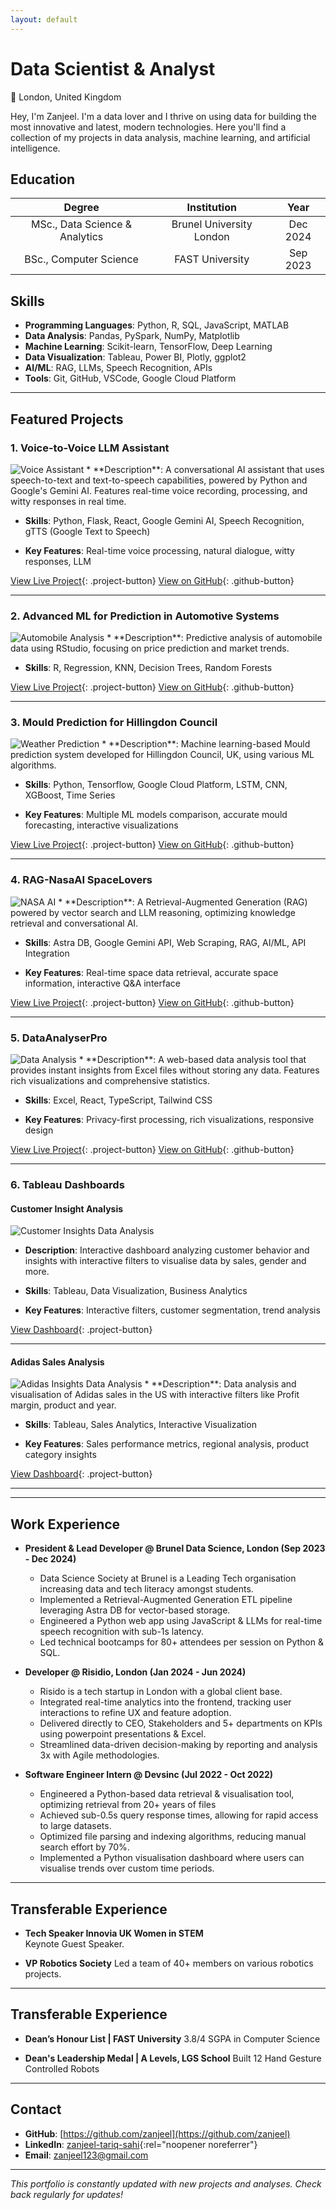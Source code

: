 ```yaml
---
layout: default
---
```


<meta name="viewport" content="width=device-width, initial-scale=1.0, maximum-scale=1.0, user-scalable=no, shrink-to-fit=no, viewport-fit=cover">
<style>
* {
    -webkit-touch-callout: none;
    -webkit-user-select: none;
    -khtml-user-select: none;
    -moz-user-select: none;
    -ms-user-select: none;
    user-select: none;
    touch-action: pan-y pinch-zoom;
}

/* Base styles for consistent sizing */
html {
    overflow-x: hidden !important;
    width: 100%;
    font-size: 16px;
    line-height: 1.6;
    -webkit-text-size-adjust: none;
    text-size-adjust: none;
    -webkit-tap-highlight-color: transparent;
}

body {
    max-width: 100%;
    margin: 0 auto;
    padding: 80px 30px 0;
    font-size: 1rem;
    overflow-x: hidden !important;
    width: 100%;
    touch-action: manipulation;
    -webkit-overflow-scrolling: touch;
}

/* Project image sizing */
.project-image {
    width: 500px;
    height: 500px;
    margin: 20px auto;
    display: block;
    object-fit: cover;
    max-width: 100%;  /* Ensure images don't cause overflow */
}

.project-image2 {
    width: 500px;
    height: 500px;
    margin: 20px auto;
    display: block;
    object-fit: cover;
    max-width: 100%;  /* Ensure images don't cause overflow */
}

/* Large screens (1024px and below) */
@media screen and (max-width: 1024px) {
    html {
        font-size: 14px;
        overflow-x: hidden;
        width: 100%;
        position: relative;
    }
    
    body {
        padding: 60px 15px 0;
        overflow-x: hidden;
        width: 100%;
        max-width: 100vw;
    }
    
    .wrapper {
        overflow-x: hidden;
        width: 100%;
        max-width: 100vw;
        padding: 0 10px;
    }
    
    .project-image, .project-image2 {
        width: 450px;
        height: 450px;
        max-width: 95%;
        margin: 15px auto;
        object-fit: cover;
    }
}

/* Medium screens (768px and below) */
@media screen and (max-width: 768px) {
    html {
        font-size: 13px;
        overflow-x: hidden !important;
        width: 100%;
        touch-action: manipulation;
        -webkit-text-size-adjust: 100%;
    }
    
    body {
        overflow-x: hidden !important;
        width: 100%;
        max-width: 100vw;
        margin: 0;
        padding: 60px 15px 0;
    }
    
    .project-image, .project-image2 {
        width: 400px;
        height: 400px;
        max-width: 90%;
    }
}

/* Small screens (480px and below) */
@media screen and (max-width: 480px) {
    html {
        font-size: 11px;
        overflow-x: hidden !important;
        width: 100%;
        -webkit-text-size-adjust: none !important;
        -moz-text-size-adjust: none !important;
        -ms-text-size-adjust: none !important;
        text-size-adjust: none !important;
        touch-action: pan-y;
        -webkit-overflow-scrolling: touch;
        max-width: 100vw;
        min-height: -webkit-fill-available;
    }
    
    body {
        overflow-x: hidden !important;
        width: 100%;
        max-width: 100vw;
        margin: 0;
        padding: 60px 15px 0;
        -webkit-overflow-scrolling: touch;
        min-height: -webkit-fill-available;
        position: fixed;
        left: 0;
        right: 0;
        top: 0;
        bottom: 0;
    }
    
    .wrapper {
        overflow-x: hidden !important;
        width: 100%;
        max-width: 100vw;
        height: 100%;
        overflow-y: auto;
        -webkit-overflow-scrolling: touch;
    }
    
    .project-image, .project-image2 {
        width: 350px;
        height: 350px;
        max-width: 85%;
    }
}

/* Content sizing */
.wrapper {
    max-width: 1400px;
    margin: 0 auto;
    padding: 0 30px;
    overflow-x: hidden;  /* Prevent wrapper overflow */
}

section {
    font-size: 1.1rem;
    line-height: 1.6;
    max-width: 100%;  /* Ensure sections don't overflow */
}

h1 {
    font-size: 3em;
    margin-bottom: 0.7em;
}

h2 {
    font-size: 2.5em;
    margin-bottom: 0.7em;
}

h3 {
    font-size: 2em;
    margin-bottom: 0.7em;
}

p, li {
    font-size: 1.1rem;
    margin-bottom: 1em;
}

/* GitHub Profile Link Style */
.view a {
    display: inline-block;
    padding: 10px 20px;
    background-color: #2ea44f;
    color: white;
    text-decoration: none;
    border-radius: 6px;
    font-weight: 600;
    transition: background-color 0.3s ease;
}

.view a:hover {
    background-color: #2c974b;
}

/* Project Button Style */
.project-button {
    display: inline-block;
    padding: 8px 16px;
    background-color: #0366d6;
    color: white;
    text-decoration: none;
    border-radius: 6px;
    font-weight: 500;
    margin-top: 10px;
    margin-right: 10px;
    transition: background-color 0.3s ease;
}

.project-button:hover {
    background-color: #0245a3;
}

/* GitHub Button Style */
.github-button {
    display: inline-block;
    padding: 8px 16px;
    background-color: #24292e;
    color: white;
    text-decoration: none;
    border-radius: 6px;
    font-weight: 500;
    margin-top: 10px;
    transition: background-color 0.3s ease;
}

.github-button:hover {
    background-color: #2f363d;
}

/* Education container styles */
.education-container {
    margin: 20px 0;
}

.education-item {
    background-color: #f8f9fa;
    border-radius: 8px;
    padding: 20px;
    margin-bottom: 15px;
    box-shadow: 0 2px 4px rgba(0,0,0,0.1);
    transition: transform 0.2s ease;
}

.education-item:hover {
    transform: translateY(-2px);
}

.education-item h3 {
    color: #0366d6;
    margin: 0 0 10px 0;
    font-size: 1.2em;
}

.education-details {
    display: flex;
    justify-content: space-between;
    align-items: center;
    color: #586069;
}

.education-details .institution {
    font-weight: 500;
    margin: 0;
}

.education-details .year {
    margin: 0;
    font-style: italic;
}

/* Desktop Styles */
@media screen and (min-width: 1250px) {
    body {
        overflow-x: hidden;
        max-width: 1400px;
    }
    
    .container {
        max-width: 1200px;
        padding: 0 2rem;
    }
    
    h1 {
        font-size: 2.5rem;
    }
    
    h2 {
        font-size: 2rem;
    }
    
    h3 {
        font-size: 1.5rem;
    }
    
    p {
        font-size: 1rem;
    }
    
    .project-image {
        max-width: 90%;
        height: auto;
    }
}

/* Medium-large screens */
@media screen and (min-width: 1024px) and (max-width: 1249px) {
  body {
    overflow-x: hidden;
    zoom: 0.9;
    -moz-transform: scale(0.9);
    -moz-transform-origin: 0 0;
  }
  
  .container {
    max-width: 1100px;
    padding: 0 2rem;
  }
  
  h1 {
    font-size: 2.3rem;
  }
  
  h2 {
    font-size: 1.8rem;
  }
  
  h3 {
    font-size: 1.4rem;
  }
  
  p {
    font-size: 1rem;
  }
  
  .project-image {
    max-width: 85%;
    height: auto;
  }
}

/* Add to the style section */
.project-separator {
    border: 0;
    height: 1px;
    background-color: #e1e4e8;
    margin: 30px 0;
    width: 100%;
}

/* Add to the style section */
table th {
    text-align: center;
}
</style>

# Data Scientist & Analyst

📍 London, United Kingdom

Hey, I'm Zanjeel. I'm a data lover and I thrive on using data for building the most innovative and latest, modern technologies. 
Here you'll find a collection of my projects in data analysis, machine learning, and artificial intelligence.

## Education

| Degree | Institution | Year |
|:------:|:----------:|:----:|
| MSc., Data Science & Analytics | Brunel University London | Dec 2024 |
| BSc., Computer Science | FAST University | Sep 2023 |




## Skills

* **Programming Languages**: Python, R, SQL, JavaScript, MATLAB
* **Data Analysis**: Pandas, PySpark, NumPy, Matplotlib
* **Machine Learning**: Scikit-learn, TensorFlow, Deep Learning
* **Data Visualization**: Tableau, Power BI, Plotly, ggplot2 
* **AI/ML**: RAG, LLMs, Speech Recognition, APIs
* **Tools**: Git, GitHub, VSCode, Google Cloud Platform

---

## Featured Projects

### 1. Voice-to-Voice LLM Assistant
<img src="./assets/img/Voice-LLM.jpeg" class="project-image" alt="Voice Assistant">
* **Description**: A conversational AI assistant that uses speech-to-text and text-to-speech capabilities, powered by Python and Google's Gemini AI. Features real-time voice recording, processing, and witty responses in real time.

* **Skills**: Python, Flask, React, Google Gemini AI, Speech Recognition, gTTS (Google Text to Speech)

* **Key Features**: Real-time voice processing, natural dialogue, witty responses, LLM

[View Live Project](https://voice-to-voice-llm.vercel.app){: .project-button} [View on GitHub](https://github.com/zanjeel/Voice-to-Voice-LLM){: .github-button}

<hr class="project-separator">




### 2. Advanced ML for Prediction in Automotive Systems
<img src="./assets/img/Data-Analysis-Using-Machine-Learning.jpeg" class="project-image" alt="Automobile Analysis">
* **Description**: Predictive analysis of automobile data using RStudio, focusing on price prediction and market trends.

* **Skills**: R, Regression, KNN, Decision Trees, Random Forests

[View Live Project](https://zanjeel.github.io/Automobile-Predictive-Data-Analysis-RStudio/Automobile-Price-Prediction.nb.html){: .project-button} [View on GitHub](https://github.com/zanjeel/Automobile-Predictive-Data-Analysis-RStudio){: .github-button}

<hr class="project-separator">




### 3. Mould Prediction for Hillingdon Council
<img src="./assets/img/Predictive-ML-Hillingdon-Council-UK.jpeg" class="project-image" alt="Weather Prediction">
* **Description**: Machine learning-based Mould prediction system developed for Hillingdon Council, UK, using various ML algorithms.

* **Skills**: Python, Tensorflow, Google Cloud Platform, LSTM, CNN, XGBoost, Time Series

* **Key Features**: Multiple ML models comparison, accurate mould forecasting, interactive visualizations

[View Live Project](https://zanjeel.github.io/Weather-Prediction-MachineLearningAlgorithms-HillingdonCouncilUK/MachineLearningModelsforWeatherPrediction.html){: .project-button} [View on GitHub](https://github.com/zanjeel/Weather-Prediction-MachineLearningAlgorithms-HillingdonCouncilUK){: .github-button}

<hr class="project-separator">




### 4. RAG-NasaAI SpaceLovers
<img src="./assets/img/NasaAI-proj-img.jpeg" class="project-image" alt="NASA AI">
* **Description**: A Retrieval-Augmented Generation (RAG) powered by vector search and LLM reasoning, optimizing knowledge retrieval and conversational AI.

* **Skills**: Astra DB, Google Gemini API, Web Scraping, RAG, AI/ML, API Integration

* **Key Features**: Real-time space data retrieval, accurate space information, interactive Q&A interface

[View Live Project](https://rag-nasaai-spacelovers.onrender.com){: .project-button} [View on GitHub](https://github.com/zanjeel/RAG-NasaAI-SpaceLovers){: .github-button} 

<hr class="project-separator">




### 5. DataAnalyserPro
<img src="./assets/img/Data-Analytics-Pro.jpeg" class="project-image" alt="Data Analysis">
* **Description**: A web-based data analysis tool that provides instant insights from Excel files without storing any data. Features rich visualizations and comprehensive statistics.

* **Skills**: Excel, React, TypeScript, Tailwind CSS

* **Key Features**: Privacy-first processing, rich visualizations, responsive design

[View Live Project](https://data-analyser-pro.netlify.app){: .project-button} [View on GitHub](https://github.com/zanjeel/DataAnalyserPro){: .github-button}

<hr class="project-separator">




### 6. Tableau Dashboards

#### Customer Insight Analysis
<img src="./assets/img/Customers-Data-Insights-Dashboard.jpeg" class="project-image" alt="Customer Insights Data Analysis">

* **Description**: Interactive dashboard analyzing customer behavior and insights with interactive filters to visualise data by sales, gender and more.

* **Skills**: Tableau, Data Visualization, Business Analytics

* **Key Features**: Interactive filters, customer segmentation, trend analysis

[View Dashboard](https://public.tableau.com/app/profile/zanjeel.tariq.sahi/viz/CustomerInsightDataAnalysis/Dashboard){: .project-button}

<hr class="project-separator">



#### Adidas Sales Analysis
<img src="./assets/img/tableau2.jpeg" class="project-image2" alt="Adidas Insights Data Analysis">
* **Description**: Data analysis and visualisation of Adidas sales in the US with interactive filters like Profit margin, product and year.

* **Skills**: Tableau, Sales Analytics, Interactive Visualization

* **Key Features**: Sales performance metrics, regional analysis, product category insights

[View Dashboard](https://public.tableau.com/app/profile/zanjeel.tariq.sahi/viz/AdidasSalesAnalaysisUSwithInteractiveFiltersforDeeperInsights/Dashboard){: .project-button}

<hr class="project-separator">


---

## Work Experience

* **President & Lead Developer @ Brunel Data Science, London (Sep 2023 - Dec 2024)**  
  * Data Science Society at Brunel is a Leading Tech organisation increasing data and tech literacy amongst students.
  * Implemented a Retrieval-Augmented Generation ETL pipeline leveraging Astra DB for vector-based storage.
  * Engineered a Python web app using JavaScript & LLMs for real-time speech recognition with sub-1s latency.
  * Led technical bootcamps for 80+ attendees per session on Python & SQL.



* **Developer  @ Risidio, London (Jan 2024 - Jun 2024)**  
  * Risido is a tech startup in London with a global client base.
  * Integrated real-time analytics into the frontend, tracking user interactions to refine UX and feature adoption.
  * Delivered directly to CEO, Stakeholders and 5+ departments on KPIs using  powerpoint presentations & Excel.
  * Streamlined data-driven decision-making by reporting and analysis 3x with Agile methodologies.



* **Software Engineer Intern @ Devsinc (Jul 2022 - Oct 2022)**  
  * Engineered a Python-based data retrieval & visualisation tool, optimizing retrieval from 20+ years of files
  * Achieved sub-0.5s query response times, allowing for rapid access to large datasets.
  * Optimized file parsing and indexing algorithms, reducing manual search effort by 70%.
  * Implemented a Python visualisation dashboard where users can visualise trends over custom time periods.



---

## Transferable Experience

* **Tech Speaker Innovia UK Women in STEM**  
  Keynote Guest Speaker.    

* **VP Robotics Society**
  Led a team of 40+ members on various robotics projects.


---

## Transferable Experience

* **Dean’s Honour List | FAST University** 
  3.8/4 SGPA in Computer Science

* **Dean's Leadership Medal | A Levels, LGS School** 
  Built 12 Hand Gesture Controlled Robots


---

## Contact

* **GitHub**: [https://github.com/zanjeel](https://github.com/zanjeel)
* **LinkedIn**: [zanjeel-tariq-sahi](https://www.linkedin.com/in/zanjeel-tariq-sahi){:rel="noopener noreferrer"}
* **Email**: zanjeel123@gmail.com

---

_This portfolio is constantly updated with new projects and analyses. Check back regularly for updates!_
